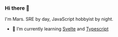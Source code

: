 ### Hi there 👋

I'm Mars. SRE by day, JavaScript hobbyist by night.

- 🌱 I’m currently learning [Svelte] and [Typescript]

[svelte]: https://svelte.dev/
[typescript]: https://www.typescriptlang.org/

<!--
**amdg/amdg** is a ✨ _special_ ✨ repository because its `README.md` (this file) appears on your GitHub profile.

Here are some ideas to get you started:

- 🔭 I’m currently working on ...
- 🌱 I’m currently learning ...
- 👯 I’m looking to collaborate on ...
- 🤔 I’m looking for help with ...
- 💬 Ask me about ...
- 📫 How to reach me: ...
- 😄 Pronouns: ...
- ⚡ Fun fact: ...
-->
